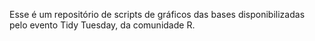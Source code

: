 Esse é um repositório de scripts de gráficos das bases disponibilizadas pelo evento Tidy Tuesday, da comunidade R. 
